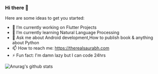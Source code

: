 ### Hi there 👋


Here are some ideas to get you started:

- 🔭 I’m currently working on Flutter Projects
- 🌱 I’m currently learning Natural Language Processing
- 💬 Ask me about Android development,How to publish book & anything about Python
- 📫 How to reach me: https://therealsaurabh.com 
- ⚡ Fun fact: I'm damn lazy but I can code 24hrs

![Anurag's github stats](https://github-readme-stats.vercel.app/api?username=saurabhthesuperhero&count_private=true)
